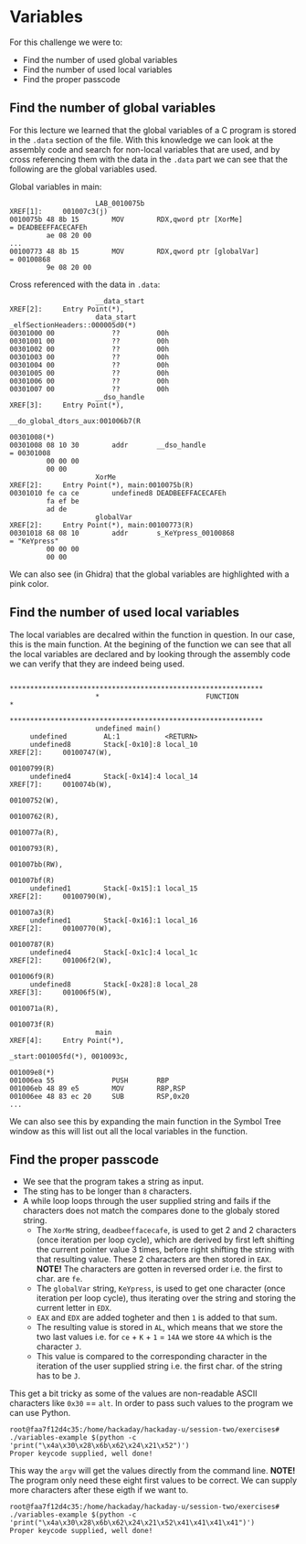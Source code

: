 # Variables
For this challenge we were to:
- Find the number of used global variables
- Find the number of used local variables
- Find the proper passcode

## Find the number of global variables
For this lecture we learned that the global variables of a C program is stored in the ```.data``` section of the file. 
With this knowledge we can look at the assembly code and search for non-local variables that are used, and by cross referencing them with the data in the ```.data``` part
we can see that the following are the global variables used. 

Global variables in main:
```
                     LAB_0010075b                                    XREF[1]:     001007c3(j)  
0010075b 48 8b 15        MOV        RDX,qword ptr [XorMe]                            = DEADBEEFFACECAFEh
         ae 08 20 00
...      
00100773 48 8b 15        MOV        RDX,qword ptr [globalVar]                        = 00100868
         9e 08 20 00
```
Cross referenced with the data in ```.data```:
```
                     __data_start                                    XREF[2]:     Entry Point(*), 
                     data_start                                                   _elfSectionHeaders::000005d0(*)  
00301000 00              ??         00h
00301001 00              ??         00h
00301002 00              ??         00h
00301003 00              ??         00h
00301004 00              ??         00h
00301005 00              ??         00h
00301006 00              ??         00h
00301007 00              ??         00h
                     __dso_handle                                    XREF[3]:     Entry Point(*), 
                                                                                  __do_global_dtors_aux:001006b7(R
                                                                                  00301008(*)  
00301008 08 10 30        addr       __dso_handle                                     = 00301008
         00 00 00 
         00 00
                     XorMe                                           XREF[2]:     Entry Point(*), main:0010075b(R)  
00301010 fe ca ce        undefined8 DEADBEEFFACECAFEh
         fa ef be 
         ad de
                     globalVar                                       XREF[2]:     Entry Point(*), main:00100773(R)  
00301018 68 08 10        addr       s_KeYpress_00100868                              = "KeYpress"
         00 00 00 
         00 00
```
We can also see (in Ghidra) that the global variables are highlighted with a pink color.

## Find the number of used local variables
The local variables are decalred within the function in question. In our case, this is the main function. At the begining of the function we can see that 
all the local variables are declared and by looking through the assembly code we can verify that they are indeed being used. 
```
                     **************************************************************
                     *                          FUNCTION                          *
                     **************************************************************
                     undefined main()
     undefined         AL:1           <RETURN>
     undefined8        Stack[-0x10]:8 local_10                                XREF[2]:     00100747(W), 
                                                                                           00100799(R)  
     undefined4        Stack[-0x14]:4 local_14                                XREF[7]:     0010074b(W), 
                                                                                           00100752(W), 
                                                                                           00100762(R), 
                                                                                           0010077a(R), 
                                                                                           00100793(R), 
                                                                                           001007bb(RW), 
                                                                                           001007bf(R)  
     undefined1        Stack[-0x15]:1 local_15                                XREF[2]:     00100790(W), 
                                                                                           001007a3(R)  
     undefined1        Stack[-0x16]:1 local_16                                XREF[2]:     00100770(W), 
                                                                                           00100787(R)  
     undefined4        Stack[-0x1c]:4 local_1c                                XREF[2]:     001006f2(W), 
                                                                                           001006f9(R)  
     undefined8        Stack[-0x28]:8 local_28                                XREF[3]:     001006f5(W), 
                                                                                           0010071a(R), 
                                                                                           0010073f(R)  
                     main                                            XREF[4]:     Entry Point(*), 
                                                                                  _start:001005fd(*), 0010093c, 
                                                                                  001009e8(*)  
001006ea 55              PUSH       RBP
001006eb 48 89 e5        MOV        RBP,RSP
001006ee 48 83 ec 20     SUB        RSP,0x20
...
```
We can also see this by expanding the main function in the Symbol Tree window as this will list out all the local variables in the function. 

## Find the proper passcode
- We see that the program takes a string as input. 
- The sting has to be longer than ```8``` characters. 
- A while loop loops through the user supplied string and fails if the characters does not match the compares done to the globaly stored string. 
    - The ```XorMe``` string, ```deadbeeffacecafe```, is used to get 2 and 2 characters (once iteration per loop cycle), which are derived by first left shifting the current pointer value 3 times, 
    before right shifting the string with that resulting value. These 2 characters are then stored in ```EAX```. **NOTE!** The characters are gotten in reversed order i.e. the first to char. are ```fe```.
    - The ```globalVar``` string, ```KeYpress```, is used to get one character (once iteration per loop cycle), thus iterating over the string and storing the current letter in ```EDX```.
    - ```EAX``` and ```EDX``` are added togheter and then ```1``` is added to that sum. 
    - The resulting value is stored in ```AL```, which means that we store the two last values i.e. for ```ce``` + ```K``` + ```1``` = ```14A``` we store ```4A``` which is the character ```J```. 
    - This value is compared to the corresponding character in the iteration of the user supplied string i.e. the first char. of the string has to be ```J```. 

This get a bit tricky as some of the values are non-readable ASCII characters like ```0x30``` == ```alt```. In order to pass such values to the program we can use
Python. 
```
root@faa7f12d4c35:/home/hackaday/hackaday-u/session-two/exercises# ./variables-example $(python -c 'print("\x4a\x30\x28\x6b\x62\x24\x21\x52")')
Proper keycode supplied, well done!
```
This way the ```argv``` will get the values directly from the command line. **NOTE!** The program only need these eight first values to be correct. We can supply more characters after these eigth if we want to.
```
root@faa7f12d4c35:/home/hackaday/hackaday-u/session-two/exercises# ./variables-example $(python -c 'print("\x4a\x30\x28\x6b\x62\x24\x21\x52\x41\x41\x41\x41")')
Proper keycode supplied, well done!
```

